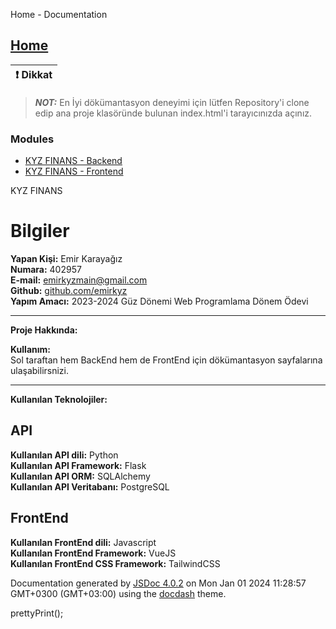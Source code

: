 Home - Documentation

[Home](index.html)
------------------
| :exclamation:  Dikkat               |
|-------------------------------------|


> **_NOT:_**  En İyi dökümantasyon deneyimi için lütfen Repository'i clone edip ana proje klasöründe bulunan index.html'i tarayıcınızda açınız.

### Modules

*   [KYZ FINANS - Backend](./FinansBackend/docs/_build/html/index.html)
*   [KYZ FINANS - Frontend](./finansfrontend/docs/index.html)

KYZ FINANS

Bilgiler
========

**Yapan Kişi:** Emir Karayağız  
**Numara:** 402957  
**E-mail:** emirkyzmain@gmail.com  
**Github:** [github.com/emirkyz](https://github.com/emirkyz)  
**Yapım Amacı:** 2023-2024 Güz Dönemi Web Programlama Dönem Ödevi

* * *

**Proje Hakkında:**

**Kullanım:**  
Sol taraftan hem BackEnd hem de FrontEnd için dökümantasyon sayfalarına ulaşabilirsnizi.

* * *

**Kullanılan Teknolojiler:**

API
---

**Kullanılan API dili:** Python  
**Kullanılan API Framework:** Flask  
**Kullanılan API ORM:** SQLAlchemy  
**Kullanılan API Veritabanı:** PostgreSQL

FrontEnd
--------

**Kullanılan FrontEnd dili:** Javascript  
**Kullanılan FrontEnd Framework:** VueJS  
**Kullanılan FrontEnd CSS Framework:** TailwindCSS



Documentation generated by [JSDoc 4.0.2](https://github.com/jsdoc3/jsdoc) on Mon Jan 01 2024 11:28:57 GMT+0300 (GMT+03:00) using the [docdash](https://github.com/clenemt/docdash) theme.

prettyPrint();
